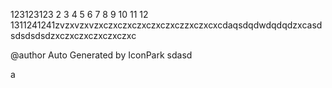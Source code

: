 123123123
2
3
4
5
6
7
8
9
10
11
12
1311241241zvzxvzxvzxczxczxczxczxczxczzxczxcxcdaqsdqdwdqdqdzxcasdsdsdsdsdzxczxczxczxczxczxc

@author Auto Generated by IconPark
sdasd
<!-- generated by git-cliff -->a

[//]: (这是一段被注释掉的文字)a